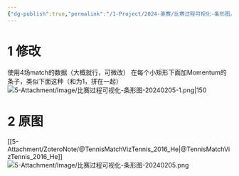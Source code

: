 ```yaml
---
{"dg-publish":true,"permalink":"/1-Project/2024-美赛/比赛过程可视化-条形图/"}
---
```


# 1 修改
使用4场match的数据（大概就行，可微改）
在每个小矩形下面加Momentum的条子，类似下面这种（和为1，拼在一起）
![5-Attachment/Image/比赛过程可视化-条形图-20240205-1.png|150](/img/user/5-Attachment/Image/%E6%AF%94%E8%B5%9B%E8%BF%87%E7%A8%8B%E5%8F%AF%E8%A7%86%E5%8C%96-%E6%9D%A1%E5%BD%A2%E5%9B%BE-20240205-1.png)
# 2 原图
[[5-Attachment/ZoteroNote/@TennisMatchVizTennis_2016_He\|@TennisMatchVizTennis_2016_He]]
![5-Attachment/Image/比赛过程可视化-条形图-20240205.png](/img/user/5-Attachment/Image/%E6%AF%94%E8%B5%9B%E8%BF%87%E7%A8%8B%E5%8F%AF%E8%A7%86%E5%8C%96-%E6%9D%A1%E5%BD%A2%E5%9B%BE-20240205.png)